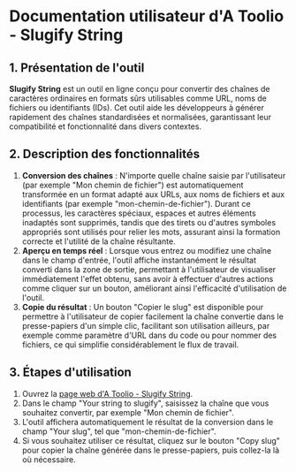 # Documentation utilisateur d'A Toolio - Slugify String

## 1. Présentation de l'outil

**Slugify String** est un outil en ligne conçu pour convertir des chaînes de caractères ordinaires en formats sûrs utilisables comme URL, noms de fichiers ou identifiants (IDs). Cet outil aide les développeurs à générer rapidement des chaînes standardisées et normalisées, garantissant leur compatibilité et fonctionnalité dans divers contextes.

## 2. Description des fonctionnalités

1. **Conversion des chaînes** : N'importe quelle chaîne saisie par l'utilisateur (par exemple "Mon chemin de fichier") est automatiquement transformée en un format adapté aux URLs, aux noms de fichiers et aux identifiants (par exemple "mon-chemin-de-fichier"). Durant ce processus, les caractères spéciaux, espaces et autres éléments inadaptés sont supprimés, tandis que des tirets ou d'autres symboles appropriés sont utilisés pour relier les mots, assurant ainsi la formation correcte et l'utilité de la chaîne résultante.
2. **Aperçu en temps réel** : Lorsque vous entrez ou modifiez une chaîne dans le champ d'entrée, l'outil affiche instantanément le résultat converti dans la zone de sortie, permettant à l'utilisateur de visualiser immédiatement l'effet obtenu, sans avoir à effectuer d'autres actions comme cliquer sur un bouton, améliorant ainsi l'efficacité d'utilisation de l'outil.
3. **Copie du résultat** : Un bouton "Copier le slug" est disponible pour permettre à l'utilisateur de copier facilement la chaîne convertie dans le presse-papiers d'un simple clic, facilitant son utilisation ailleurs, par exemple comme paramètre d'URL dans du code ou pour nommer des fichiers, ce qui simplifie considérablement le flux de travail.

## 3. Étapes d'utilisation

1. Ouvrez la [page web d'A Toolio - Slugify String](https://atoolio.com/slugify-string).
2. Dans le champ "Your string to slugify", saisissez la chaîne que vous souhaitez convertir, par exemple "Mon chemin de fichier".
3. L'outil affichera automatiquement le résultat de la conversion dans le champ "Your slug", tel que "mon-chemin-de-fichier".
4. Si vous souhaitez utiliser ce résultat, cliquez sur le bouton "Copy slug" pour copier la chaîne générée dans le presse-papiers, puis collez-la là où nécessaire.
